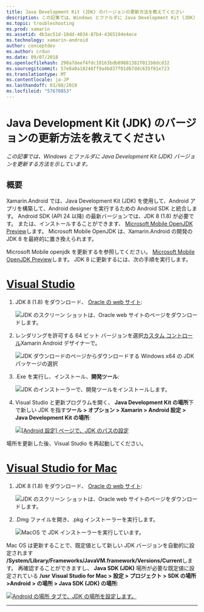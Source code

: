 ```yaml
---
title: Java Development Kit (JDK) のバージョンの更新方法を教えてください
description: この記事では、Windows とファルダに Java Development Kit (JDK) バージョンを更新する方法を示しています。
ms.topic: troubleshooting
ms.prod: xamarin
ms.assetid: 4b3ac51d-18dd-4034-87b4-4365194e4ece
ms.technology: xamarin-android
author: conceptdev
ms.author: crdun
ms.date: 09/07/2018
ms.openlocfilehash: 290a7deef4fdc10163bdb09881382f011b0dcd32
ms.sourcegitcommit: 57e8a0a10246ff9a4bd37f01d67ddc635f81e723
ms.translationtype: MT
ms.contentlocale: ja-JP
ms.lasthandoff: 03/08/2019
ms.locfileid: "57670853"
---
```

# <a name="how-do-i-update-the-java-development-kit-jdk-version"></a>Java Development Kit (JDK) のバージョンの更新方法を教えてください

_この記事では、Windows とファルダに Java Development Kit (JDK) バージョンを更新する方法を示しています。_

## <a name="overview"></a>概要

Xamarin.Android では、Java Development Kit (JDK) を使用して、Android アプリを構築して、Android designer を実行するための Android SDK と統合します。 Android SDK (API 24 以降) の最新バージョンでは、JDK 8 (1.8) が必要です。 または、インストールすることができます、 [Microsoft Mobile OpenJDK Preview](~/android/get-started/installation/openjdk.md)します。 Microsoft Mobile OpenJDK は、Xamarin.Android の開発の JDK 8 を最終的に置き換えられます。

Microsoft Mobile openjdk を更新するを参照してください。 [Microsoft Mobile OpenJDK Preview](~/android/get-started/installation/openjdk.md)します。 JDK 8 に更新するには、次の手順を実行します。

# <a name="visual-studiotabwindows"></a>[Visual Studio](#tab/windows)

1.  JDK 8 (1.8) をダウンロード、 [Oracle の web サイト](https://www.oracle.com/technetwork/java/javase/downloads/index.html):

    ![JDK のスクリーン ショットは、Oracle web サイトのページをダウンロードします。](update-jdk-images/image1.png)

2.  レンダリングを許可する 64 ビット バージョンを選択[カスタム コントロール](https://developer.xamarin.com/releases/vs/xamarin.vs_4/xamarin.vs_4.2/#androiddesignercustomcontrols)Xamarin Android デザイナーで。

    ![JDK ダウンロードのページからダウンロードする Windows x64 の JDK パッケージの選択](update-jdk-images/image2.png)

3.  .Exe を実行し、インストール、**開発ツール**:

    ![JDK のインストーラーで、開発ツールをインストールします。](update-jdk-images/image3.png)

4.  Visual Studio と更新プログラムを開く、 **Java Development Kit の場所**下で新しい JDK を指す**ツール > オプション > Xamarin > Android 設定 > Java Development Kit の場所**:

    [![[Android 設定] ページで、JDK のパスの設定](update-jdk-images/image4-sml.png)](update-jdk-images/image4.png#lightbox)

場所を更新した後、Visual Studio を再起動してください。

# <a name="visual-studio-for-mactabmacos"></a>[Visual Studio for Mac](#tab/macos)

1.  JDK 8 (1.8) をダウンロード、 [Oracle の web サイト](https://www.oracle.com/technetwork/java/javase/downloads/index.html):

    ![JDK のスクリーン ショットは、Oracle web サイトのページをダウンロードします。](update-jdk-images/image1.png)

2.  .Dmg ファイルを開き、.pkg インストーラーを実行します。

    ![MacOS で JDK インストーラーを実行しています。](update-jdk-images/image5.png)

Mac OS は更新することで、既定値として新しい JDK バージョンを自動的に設定されます **/System/Library/Frameworks/JavaVM.framework/Versions/Current**します。 再確認することができますし、 **Java SDK (JDK)** 場所が必要な既定値に設定されている **/usr**  **Visual Studio for Mac > 設定 > プロジェクト > SDK の場所 >Android > の場所 > Java SDK (JDK) の場所**:

[![Android の場所 タブで、JDK の場所を設定します。](update-jdk-images/image6-sml.png)](update-jdk-images/image6.png#lightbox)

-----

